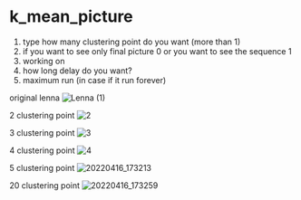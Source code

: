 # k_mean_picture

1. type how many clustering point do you want (more than 1)
2. if you want to see only final picture 0 or you want to see the sequence 1
3. working on
4. how long delay do you want?
5. maximum run (in case if it run forever)

original lenna
![Lenna (1)](https://user-images.githubusercontent.com/58541374/163668456-0ac9c39f-e065-4739-bb99-9e75ef280832.png)


2 clustering point
![2](https://user-images.githubusercontent.com/58541374/163668416-f06eb05e-2eca-4d4a-8bd4-8e790fdc0d88.png)

3 clustering point
![3](https://user-images.githubusercontent.com/58541374/163668420-fba126b8-7fb9-4c7b-9b2d-1f7d6b0a39d6.png)

4 clustering point
![4](https://user-images.githubusercontent.com/58541374/163668422-73d21eb2-b57c-49a3-a241-e6720510c94a.png)

5 clustering point
![20220416_173213](https://user-images.githubusercontent.com/58541374/163668424-b54d7281-6474-406f-9be1-973d32f9f831.png)

20 clustering point
![20220416_173259](https://user-images.githubusercontent.com/58541374/163668437-81255c4e-6056-4014-b2a1-8f6be064e996.png)
